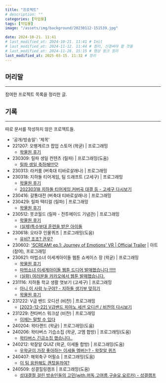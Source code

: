 ```yaml
---
title: "프로젝트"
# description: ""
categories: [작업물]
tags: [작업물]
image: "/assets/img/background/20230112-151539.jpg"

date: 2024-10-21. 11:41
# last_modified_at: 2024-10-21. 11:41 # Init
# last_modified_at: 2024-11-12. 11:44 # 정리, 신경써야 할 것들
# last_modified_at: 2024-11-28. 15:15 # 영상 링크 정리
last_modified_at: 2025-03-15. 11:32 # 정리
---
```


## 머리말

---

참여한 프로젝트 목록을 정리한 글.  

## 기록

---

따로 문서를 작성하지 않은 프로젝트들.  

- '공개/방송일': '제목'
- 221207: 오뱅계르크 팝업 스토어 (왁굳) \| 프로그래밍
  - [왁물원 후기](https://cafe.naver.com/steamindiegame/8799312)
- 230309: 릴파 생일 컨텐츠 (릴파) \| 프로그래밍(도움)
  - [릴파 생일 축하해!!!♡](https://youtu.be/phUEdgc4SVs?si=sIybzDLAHYGIQkr1)
- 230313: 라커룸 (버축대 티바로살래나) \| 프로그래밍
- 230318: 지하돌 티어게임, 팀 드래프트 (고세구) \| 프로그래밍
  - [왁물원 후기](https://cafe.naver.com/steamindiegame/10336591)
  - [20230318 지하돌 티어게임,커버곡 대결 등 - 고세구 다시보기](https://youtu.be/TvXlu_quHj8?si=tX-sGZPmf3kqMOeJ)
- 230416: 갈통대전 (버축대 티바로살래나) \| 프로그래밍
- 230429: 릴파 택티컬 (릴파) \| 프로그래밍
  - [왁물원 후기](https://cafe.naver.com/steamindiegame/11000576)
- 230512: 붓코월드 (릴파 - 전투메이드 기념관) \| 프로그래밍
  - [왁물원 후기](https://cafe.naver.com/steamindiegame/11175224)
  - [(실제)특수부대 훈련을 받은 아이돌](https://youtu.be/BmDMlUATT8w?si=nFx6YezDH6c547Y-)
- 230618: 오타쿠 인물퀴즈 \| 프로그래밍(도움)
  - [유비? 조조? 관우?](https://youtu.be/CgtL6Siffz8)
- 230602: ['SCREAM! ep.1: Journey of Emotions' VR | Official Trailer](https://youtu.be/VQxPKTFb0es?si=kdH8oTsecyn1Cx-U) \| 아트(참여), 프로그래밍
- 230621: 마법소녀 이세계아이돌 웹툰 쇼케이스 장 (왁굳) \| 프로그래밍
  - [왁물원 후기](https://cafe.naver.com/steamindiegame/11694871)
  - [마법소녀 이세계아이돌 웹툰 드디어 발매했습니다 !!!!!](https://youtu.be/Z6ImTIMxXj8?si=OCHGQYYHWNY7OyhV)
  - [(실화) 여러분들 카카오에서 웹툰 발매했습니다.](https://youtu.be/BRHlzxOgbdU?si=pA8o8H2_xgreb36C)
- 231116: 지하돌 학교 생활 엿보기 (고세구) \| 프로그래밍
  - [아니 이 사람 누구야? - 지하돌 생기부 맞히기](https://youtu.be/OJLy2F2h5R8)
  - [왁물원 후기](https://cafe.naver.com/steamindiegame/13702998)
- 231222: V급 밴드 오디션 (비챤) \| 프로그래밍
  - [[2023-12-22] V급밴드 피아노 세션 오디션 / 비챤의 다시보기](https://youtu.be/yBHN6MSzATI)
- 231229: 챤타버스 워크샵 (비챤) \| 프로그래밍
  - [이제는 말할 수 있다](https://youtu.be/Vp4adL61R7k)
- 240204: 왁타랜드 (왁굳) \| 프로그래밍(도움)
- 240206: 왁타버스 기습소집 (왁굳, 고멤 합방) \| 프로그래밍(도움)
  - [왁타버스 긴급소집 했습니다..](https://youtu.be/ZYfoKinHfmc)
- 240212: 왁잘알 QUIZ (왁굳, 이세돌 합방) \| 프로그래밍(도움)
  - [우왁굳이 가장 좋아하는 이세돌 멤버는? - 왁잘알 퀴즈](https://youtu.be/vm4RE1FAFvU)
- 240407: 해외축구 어필쇼 \| 프로그래밍(도움)
  - [이 팀 응원해도 괜찮을까여?](https://youtu.be/1UO4wj9-vr4)
- 240509: 성결힐링캠프 \| 프로그래밍(도움)
  - [성대결절 걸린 방송인들의 고민(with.머독,고여름,구슬요,요르카) - 성결캠프](https://youtu.be/acmT3rMobe8)
